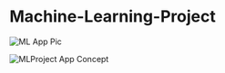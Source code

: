 # Machine-Learning-Project

![ML App Pic](https://user-images.githubusercontent.com/13397606/146821767-8d221e0e-0dad-4ef0-8eeb-6b16d96847d3.png)

![MLProject App Concept](https://user-images.githubusercontent.com/13397606/146821897-7c70be2e-4179-495e-b23a-12d900434e9b.png)
